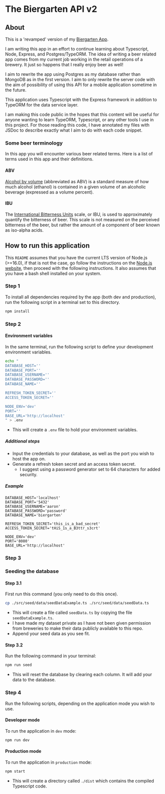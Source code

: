 # The Biergarten API v2

## About

This is a 'revamped' version of my [Biergarten App](https://github.com/aaronpo97/biergarten-app).

I am writing this app in an effort to continue learning about Typescript, Node, Express, and Postgres/TypeORM. The idea of writing a beer related app comes from my current job working in the retail operations of a brewery. It just so happens that I really enjoy beer as well!

I aim to rewrite the app using Postgres as my database rather than MongoDB as in the first version. I aim to only rewrite the server code with the aim of possibility of using this API for a mobile application sometime in the future.

This application uses Typescript with the Express framework in addition to TypeORM for the data service layer.

I am making this code public in the hopes that this content will be useful for anyone wanting to learn TypeORM, Typescript, or any other tools I use in this project. For those reading this code, I have annotated my files with JSDoc to describe exactly what I aim to do with each code snippet.

### Some beer terminology

In this app you will encounter various beer related terms. Here is a list of terms used in this app and their definitions.

#### ABV

[Alcohol by volume](https://en.wikipedia.org/wiki/Alcohol_by_volume) (abbreviated as ABV) is a standard measure of how much alcohol (ethanol) is contained in a given volume of an alcoholic beverage (expressed as a volume percent).

#### IBU

The [International Bitterness Units](https://en.wikipedia.org/wiki/Beer_measurement#Bitterness) scale, or IBU, is used to approximately quantify the bitterness of beer. This scale is not measured on the perceived bitterness of the beer, but rather the amount of a component of beer known as iso-alpha acids.

## How to run this application

This `README` assumes that you have the current LTS version of Node.js (>=16.0), if that is not the case, go follow the instructions on the [Node.js website](https://nodejs.org/en/), then proceed with the following instructions. It also assumes that you have a bash shell installed on your system.

### Step 1

To install all dependencies required by the app (both dev and production), run the following script in a terminal set to this directory.

```bash
npm install
```

### Step 2

#### Environment variables

In the same terminal, run the following script to define your development environment variables.

```bash
echo "
DATABASE_HOST=''
DATABASE_PORT=''
DATABASE_USERNAME=''
DATABASE_PASSWORD=''
DATABASE_NAME=''

REFRESH_TOKEN_SECRET=''
ACCESS_TOKEN_SECRET=''

NODE_ENV='dev'
PORT=''
BASE_URL='http://localhost'
" > .env
```

- This will create a `.env` file to hold your environment variables.

##### Additional steps

- Input the credentials to your database, as well as the port you wish to host the app on.
- Generate a refresh token secret and an access token secret.
  - I suggest using a password generator set to 64 characters for added security.

##### Example

```env
DATABASE_HOST='localhost'
DATABASE_PORT='5432'
DATABASE_USERNAME='aaron'
DATABASE_PASSWORD='password'
DATABASE_NAME='biergarten'

REFRESH_TOKEN_SECRET='this_is_a_bad_secret'
ACCESS_TOKEN_SECRET='tHiS_1s_a_B3ttr_s3crt'

NODE_ENV='dev'
PORT='8080'
BASE_URL='http://localhost'
```

### Step 3

### Seeding the database

#### Step 3.1

First run this command (you only need to do this once).

```bash
cp ./src/seed/data/seedDataExample.ts ./src/seed/data/seedData.ts
```

- This will create a file called `seedData.ts` by copying the file `seedDataExample.ts`.
- I have made my dataset private as I have not been given permission from breweries to make their data publicly available to this repo.
- Append your seed data as you see fit.

#### Step 3.2

Run the following command in your terminal:

```bash
npm run seed
```

- This will reset the database by clearing each column. It will add your data to the database.

### Step 4

Run the following scripts, depending on the application mode you wish to use.

#### Developer mode

To run the application in `dev` mode:

```bash
npm run dev
```

#### Production mode

To run the application in `production` mode:

```bash
npm start
```

- This will create a directory called `./dist` which contains the compiled Typescript code.
